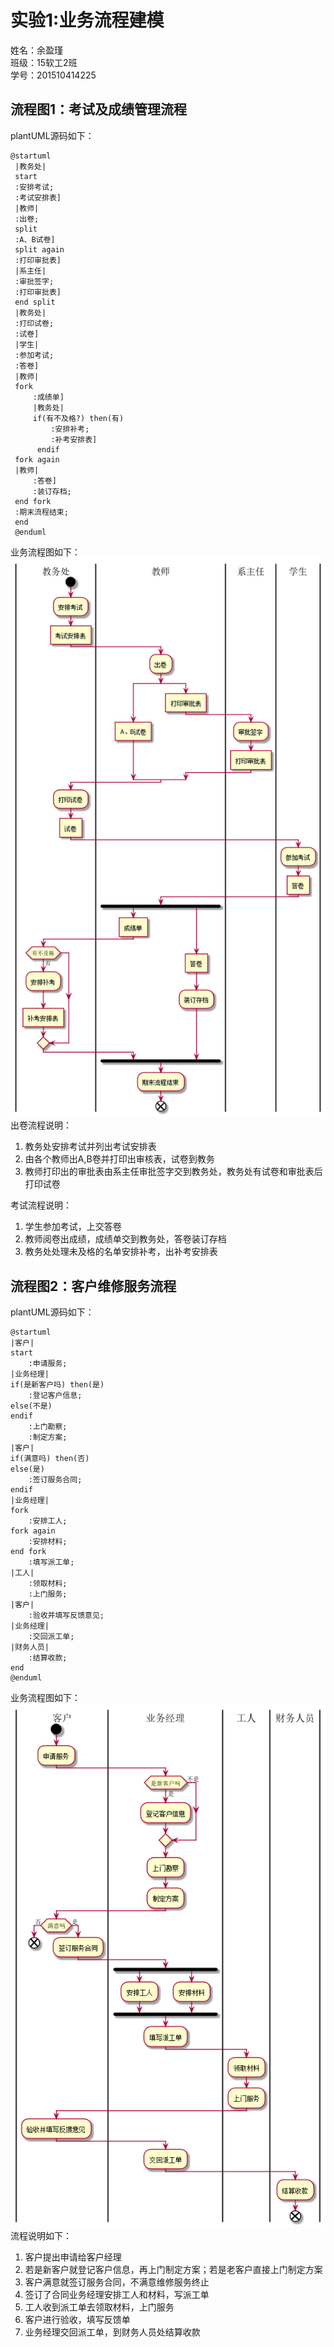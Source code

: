 # 实验1:业务流程建模
姓名：余盈瑾<br>
班级：15软工2班<br>
学号：201510414225<br>
## 流程图1：考试及成绩管理流程
plantUML源码如下：
```
@startuml
 |教务处|
 start
 :安排考试;
 :考试安排表]
 |教师|
 :出卷;
 split
 :A、B试卷]
 split again
 :打印审批表]
 |系主任|
 :审批签字;
 :打印审批表]
 end split
 |教务处|
 :打印试卷;
 :试卷]
 |学生|
 :参加考试;
 :答卷]
 |教师|
 fork
     :成绩单]
     |教务处|
     if(有不及格?) then(有)
         :安排补考;
         :补考安排表]
      endif
 fork again
 |教师|
     :答卷]
     :装订存档;
 end fork
 :期末流程结束;
 end
 @enduml
```
业务流程图如下：<br>
![](flow1.png '描述')<br>
出卷流程说明：
1. 教务处安排考试并列出考试安排表
2. 由各个教师出A,B卷并打印出审核表，试卷到教务
3. 教师打印出的审批表由系主任审批签字交到教务处，教务处有试卷和审批表后打印试卷

考试流程说明：
1. 学生参加考试，上交答卷
2. 教师阅卷出成绩，成绩单交到教务处，答卷装订存档
3. 教务处处理未及格的名单安排补考，出补考安排表

## 流程图2：客户维修服务流程
plantUML源码如下：
```
@startuml
|客户|
start
    :申请服务;
|业务经理|
if(是新客户吗) then(是)
    :登记客户信息;
else(不是)
endif
    :上门勘察;
    :制定方案;
|客户|
if(满意吗) then(否)
else(是)
    :签订服务合同;
endif
|业务经理|
fork
    :安排工人;
fork again
    :安排材料;
end fork
    :填写派工单;
|工人|
    :领取材料;
    :上门服务;
|客户|
    :验收并填写反馈意见;
|业务经理|
    :交回派工单;
|财务人员|
    :结算收款;
end
@enduml
```
业务流程图如下：<br>
![](flow2.png '6-2')<br>
流程说明如下：
1. 客户提出申请给客户经理
2. 若是新客户就登记客户信息，再上门制定方案；若是老客户直接上门制定方案
3. 客户满意就签订服务合同，不满意维修服务终止
4. 签订了合同业务经理安排工人和材料，写派工单
5. 工人收到派工单去领取材料，上门服务
6. 客户进行验收，填写反馈单
7. 业务经理交回派工单，到财务人员处结算收款